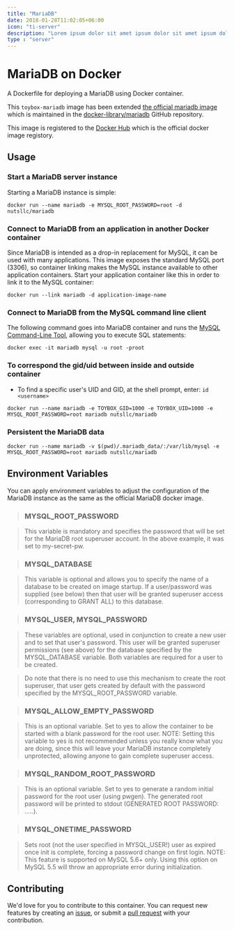 ```yaml
---
title: "MariaDB"
date: 2018-01-28T11:02:05+06:00
icon: "ti-server"
description: "Lorem ipsum dolor sit amet ipsum dolor sit amet ipsum dolor sit amet"
type : "server"
---
```


# MariaDB on Docker

A Dockerfile for deploying a MariaDB using Docker container.

This ``toybox-mariadb`` image has been extended [the official mariadb image](https://hub.docker.com/_/mariadb/) which is maintained in the [docker-library/mariadb](https://github.com/docker-library/mariadb/) GitHub repository.

This image is registered to the [Docker Hub](https://hub.docker.com/r/nutsllc/toybox-mariadb/) which is the official docker image registory.

## Usage

### Start a MariaDB server instance

Starting a MariaDB instance is simple:

``docker run --name mariadb -e MYSQL_ROOT_PASSWORD=root -d nutsllc/mariadb``

### Connect to MariaDB from an application in another Docker container

Since MariaDB is intended as a drop-in replacement for MySQL, it can be used with many applications. This image exposes the standard MySQL port (3306), so container linking makes the MySQL instance available to other application containers. Start your application container like this in order to link it to the MySQL container:

``docker run --link mariadb -d application-image-name``

### Connect to MariaDB from the MySQL command line client

The following command goes into MariaDB container and runs the [MySQL Command-Line Tool](http://dev.mysql.com/doc/refman/5.7/en/mysql.html), allowing you to execute SQL statements:

``docker exec -it mariadb mysql -u root -proot``

### To correspond the gid/uid between inside and outside container

* To find a specific user's UID and GID, at the shell prompt, enter: ``id <username>``

``docker run --name mariadb -e TOYBOX_GID=1000 -e TOYBOX_UID=1000 -e MYSQL_ROOT_PASSWORD=root mariadb nutsllc/mariadb``

### Persistent the MariaDB data

``docker run --name mariadb -v $(pwd)/.mariadb_data/:/var/lib/mysql -e MYSQL_ROOT_PASSWORD=root mariadb nutsllc/mariadb``

## Environment Variables

You can apply environment variables to adjust the configuration of the MariaDB instance as the same as the official MariaDB docker image.

>### MYSQL\_ROOT\_PASSWORD

>This variable is mandatory and specifies the password that will be set for the MariaDB root superuser account. In the above example, it was set to my-secret-pw.

>### MYSQL\_DATABASE

>This variable is optional and allows you to specify the name of a database to be created on image startup. If a user/password was supplied (see below) then that user will be granted superuser access (corresponding to GRANT ALL) to this database.

>### MYSQL\_USER, MYSQL\_PASSWORD

>These variables are optional, used in conjunction to create a new user and to set that user's password. This user will be granted superuser permissions (see above) for the database specified by the MYSQL_DATABASE variable. Both variables are required for a user to be created.

>Do note that there is no need to use this mechanism to create the root superuser, that user gets created by default with the password specified by the MYSQL_ROOT_PASSWORD variable.

>### MYSQL\_ALLOW_EMPTY\_PASSWORD

>This is an optional variable. Set to yes to allow the container to be started with a blank password for the root user. NOTE: Setting this variable to yes is not recommended unless you really know what you are doing, since this will leave your MariaDB instance completely unprotected, allowing anyone to gain complete superuser access.

>### MYSQL\_RANDOM_ROOT\_PASSWORD

>This is an optional variable. Set to yes to generate a random initial password for the root user (using pwgen). The generated root password will be printed to stdout (GENERATED ROOT PASSWORD: .....).

>### MYSQL\_ONETIME\_PASSWORD

>Sets root (not the user specified in MYSQL_USER!) user as expired once init is complete, forcing a password change on first login. NOTE: This feature is supported on MySQL 5.6+ only. Using this option on MySQL 5.5 will throw an appropriate error during initialization.

## Contributing

We'd love for you to contribute to this container. You can request new features by creating an [issue](https://github.com/nutsllc/toybox-apache2/issues), or submit a [pull request](https://github.com/nutsllc/toybox-apache2/pulls) with your contribution.
